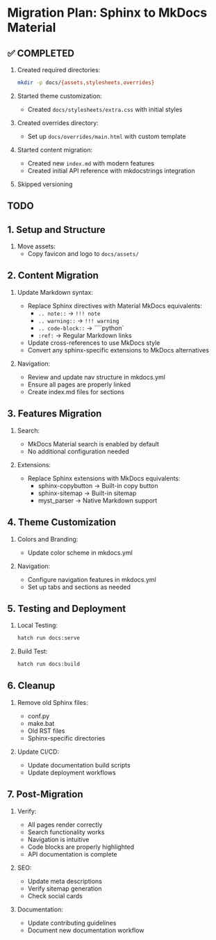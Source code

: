 # Migration Plan: Sphinx to MkDocs Material

## ✅ COMPLETED

1. Created required directories:

   ```bash
   mkdir -p docs/{assets,stylesheets,overrides}
   ```

2. Started theme customization:
   - Created `docs/stylesheets/extra.css` with initial styles
3. Created overrides directory:
   - Set up `docs/overrides/main.html` with custom template
4. Started content migration:
   - Created new `index.md` with modern features
   - Created initial API reference with mkdocstrings integration
5. Skipped versioning

## TODO

## 1. Setup and Structure

1. Move assets:
   - Copy favicon and logo to `docs/assets/`

## 2. Content Migration

1. Update Markdown syntax:

   - Replace Sphinx directives with Material MkDocs equivalents:
     - `.. note::` → `!!! note`
     - `.. warning::` → `!!! warning`
     - `.. code-block::` → ````python`
     - `:ref:` → Regular Markdown links
   - Update cross-references to use MkDocs style
   - Convert any sphinx-specific extensions to MkDocs alternatives

2. Navigation:
   - Review and update nav structure in mkdocs.yml
   - Ensure all pages are properly linked
   - Create index.md files for sections

## 3. Features Migration

1. Search:

   - MkDocs Material search is enabled by default
   - No additional configuration needed

2. Extensions:
   - Replace Sphinx extensions with MkDocs equivalents:
     - sphinx-copybutton → Built-in copy button
     - sphinx-sitemap → Built-in sitemap
     - myst_parser → Native Markdown support

## 4. Theme Customization

1. Colors and Branding:

   - Update color scheme in mkdocs.yml

2. Navigation:
   - Configure navigation features in mkdocs.yml
   - Set up tabs and sections as needed

## 5. Testing and Deployment

1. Local Testing:

   ```bash
   hatch run docs:serve
   ```

2. Build Test:

   ```bash
   hatch run docs:build
   ```

## 6. Cleanup

1. Remove old Sphinx files:

   - conf.py
   - make.bat
   - Old RST files
   - Sphinx-specific directories

2. Update CI/CD:
   - Update documentation build scripts
   - Update deployment workflows

## 7. Post-Migration

1. Verify:

   - All pages render correctly
   - Search functionality works
   - Navigation is intuitive
   - Code blocks are properly highlighted
   - API documentation is complete

2. SEO:

   - Update meta descriptions
   - Verify sitemap generation
   - Check social cards

3. Documentation:
   - Update contributing guidelines
   - Document new documentation workflow
